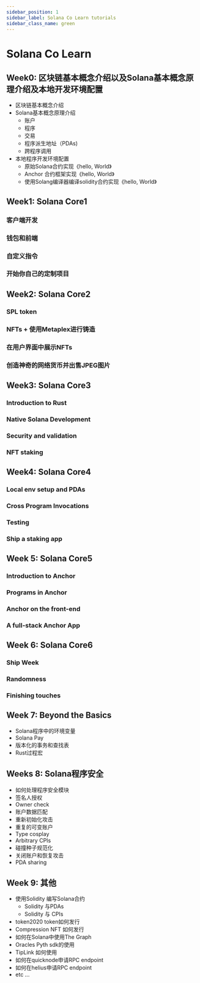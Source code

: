 ```yaml
---
sidebar_position: 1
sidebar_label: Solana Co Learn tutorials
sidebar_class_name: green
---
```


# Solana Co Learn

## Week0: 区块链基本概念介绍以及Solana基本概念原理介绍及本地开发环境配置

- 区块链基本概念介绍
- Solana基本概念原理介绍
    - 账户
    - 程序
    - 交易
    - 程序派生地址（PDAs)
    - 跨程序调用
- 本地程序开发环境配置
    - 原始Solana合约实现《hello, World》
    - Anchor 合约框架实现《hello, World》
    - 使用Solang编译器编译solidity合约实现《hello, World》

## Week1: Solana Core1

### 客户端开发

### 钱包和前端

### 自定义指令

### 开始你自己的定制项目

## Week2: Solana Core2

### SPL token

### NFTs + 使用Metaplex进行铸造

### 在用户界面中展示NFTs

### 创造神奇的网络货币并出售JPEG图片

## Week3: Solana Core3

### Introduction to Rust

### Native Solana Development

### Security and validation

### NFT staking

## Week4: Solana Core4

### Local env setup and PDAs

### Cross Program Invocations

### Testing

### Ship a staking app


## Week 5: Solana Core5

### Introduction to Anchor

### Programs in Anchor

### Anchor on the front-end

### A full-stack Anchor App

## Week 6: Solana Core6

### Ship Week

### Randomness

### Finishing touches


## Week 7: Beyond the Basics

- Solana程序中的环境变量
- Solana Pay
- 版本化的事务和查找表
- Rust过程宏

## Weeks 8: Solana程序安全

- 如何处理程序安全模块
- 签名人授权
- Owner check
- 账户数据匹配
- 重新初始化攻击
- 重复的可变账户
- Type cosplay
- Arbitrary CPIs
- 碰撞种子规范化
- 关闭账户和恢复攻击
- PDA sharing

## Week 9: 其他

- 使用Solidity 编写Solana合约
    - Solidity 与PDAs
    - Solidity 与 CPIs
- token2020 token如何发行
- Compression NFT 如何发行
- 如何在Solana中使用The Graph
- Oracles Pyth sdk的使用
- TipLink 如何使用
- 如何在quicknode申请RPC endpoint
- 如何在helius申请RPC endpoint
- etc ...
